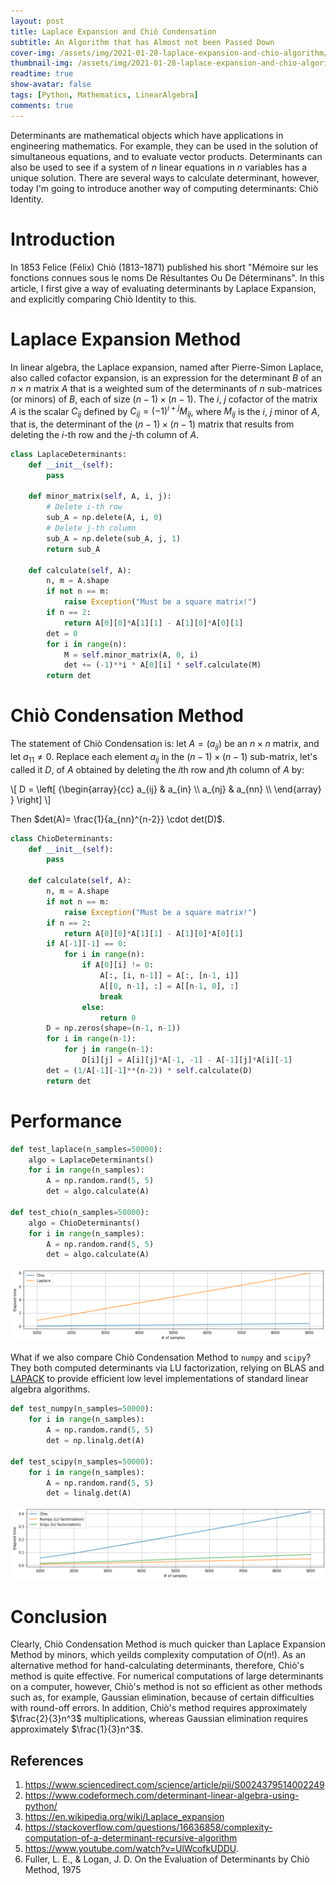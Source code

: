 ```yaml
---
layout: post
title: Laplace Expansion and Chiò Condensation
subtitle: An Algorithm that has Almost not been Passed Down
cover-img: /assets/img/2021-01-28-laplace-expansion-and-chio-algorithm/call-me-lambh.jpg
thumbnail-img: /assets/img/2021-01-28-laplace-expansion-and-chio-algorithm/course-image.png
readtime: true
show-avatar: false
tags: [Python, Mathematics, LinearAlgebra]
comments: true
---
```


Determinants are mathematical objects which have applications in engineering mathematics. For example, they can be used in the solution of simultaneous equations, and to evaluate vector products. Determinants can also be used to see if a system of $n$ linear equations in $n$ variables has a unique solution. There are several ways to calculate determinant, however, today I'm going to introduce another way of computing determinants: Chiò Identity.

# Introduction

In 1853 Felice (Félix) Chiò (1813–1871) published his short "Mémoire sur les fonctions connues sous le noms De Résultantes Ou De Déterminans". In this article, I first give a way of evaluating determinants by Laplace Expansion, and explicitly comparing Chiò Identity to this.

# Laplace Expansion Method

In linear algebra, the Laplace expansion, named after Pierre-Simon Laplace, also called cofactor expansion, is an expression for the determinant $B$ of an $n \times n$ matrix $A$ that is a weighted sum of the determinants of $n$ sub-matrices (or minors) of $B$, each of size $(n − 1) \times (n − 1)$. The $i$, $j$ cofactor of the matrix $A$ is the scalar $C_{ij}$ defined by $C_{ij}=(-1)^{i+j}M_{ij}$, where $M_{ij}$ is the $i$, $j$ minor of $A$, that is, the determinant of the $(n − 1) \times (n − 1)$ matrix that results from deleting the $i$-th row and the $j$-th column of $A$.

```python
class LaplaceDeterminants:
    def __init__(self):
        pass
    
    def minor_matrix(self, A, i, j):
        # Delete i-th row
        sub_A = np.delete(A, i, 0)
        # Delete j-th column
        sub_A = np.delete(sub_A, j, 1)
        return sub_A
    
    def calculate(self, A):
        n, m = A.shape
        if not n == m: 
            raise Exception("Must be a square matrix!")
        if n == 2:
            return A[0][0]*A[1][1] - A[1][0]*A[0][1]
        det = 0
        for i in range(n):
            M = self.minor_matrix(A, 0, i)
            det += (-1)**i * A[0][i] * self.calculate(M)
        return det
```

# Chiò Condensation Method

The statement of Chiò Condensation is: let $A=(a_{ij})$ be an $n \times n$ matrix, and let $a_{11} \neq 0$. Replace each element $a_{ij}$ in the $(n-1) \times (n-1)$ sub-matrix, let's called it $D$, of $A$ obtained by deleting the $i$th row and $j$th column of $A$ by:

<div>
    <span>
        \[
           D = 
          \left[ {\begin{array}{cc}
           a_{ij} & a_{in} \\
           a_{nj} & a_{nn} \\
          \end{array} } \right]
        \]
    </span>
</div>

Then $det(A)= \frac{1}{a_{nn}^{n-2}} \cdot det(D)$.

```python
class ChioDeterminants:
    def __init__(self):
        pass
    
    def calculate(self, A):
        n, m = A.shape
        if not n == m: 
            raise Exception("Must be a square matrix!")
        if n == 2:
            return A[0][0]*A[1][1] - A[1][0]*A[0][1]
        if A[-1][-1] == 0:
            for i in range(n):
                if A[0][i] != 0:
                    A[:, [i, n-1]] = A[:, [n-1, i]]
                    A[[0, n-1], :] = A[[n-1, 0], :]
                    break
                else:
                    return 0
        D = np.zeros(shape=(n-1, n-1))
        for i in range(n-1):
            for j in range(n-1):
                D[i][j] = A[i][j]*A[-1, -1] - A[-1][j]*A[i][-1]
        det = (1/A[-1][-1]**(n-2)) * self.calculate(D)
        return det
```

# Performance

```python
def test_laplace(n_samples=50000):
    algo = LaplaceDeterminants()
    for i in range(n_samples):
        A = np.random.rand(5, 5)
        det = algo.calculate(A)

def test_chio(n_samples=50000):
    algo = ChioDeterminants()
    for i in range(n_samples):
        A = np.random.rand(5, 5)
        det = algo.calculate(A)
```

![](/assets/img/2021-01-28-laplace-expansion-and-chio-algorithm/perf1.png)

What if we also compare Chiò Condensation Method to `numpy` and `scipy`? They both computed determinants via LU factorization, relying on BLAS and [LAPACK](http://www.netlib.org/lapack/explore-html/dd/d9a/group__double_g_ecomputational_ga0019443faea08275ca60a734d0593e60.html) to provide efficient low level implementations of standard linear algebra algorithms.

```python
def test_numpy(n_samples=50000):
    for i in range(n_samples):
        A = np.random.rand(5, 5)
        det = np.linalg.det(A)

def test_scipy(n_samples=50000):
    for i in range(n_samples):
        A = np.random.rand(5, 5)
        det = linalg.det(A)
```

![](/assets/img/2021-01-28-laplace-expansion-and-chio-algorithm/perf2.png)

# Conclusion

Clearly, Chiò Condensation Method is much quicker than Laplace Expansion Method by minors, which yeilds complexity computation of $O(n!)$. As an alternative method for hand-calculating determinants, therefore, Chiò's method is quite effective. For numerical computations of large determinants on a computer, however, Chiò's method is not so efficient as other methods such as, for example, Gaussian elimination, because of certain difficulties with round-off errors. In addition, Chiò's method requires approximately $\frac{2}{3}n^3$ multiplications, whereas Gaussian elimination requires approximately $\frac{1}{3}n^3$. 

## References

1. https://www.sciencedirect.com/science/article/pii/S0024379514002249
2. https://www.codeformech.com/determinant-linear-algebra-using-python/
3. https://en.wikipedia.org/wiki/Laplace_expansion
4. https://stackoverflow.com/questions/16636858/complexity-computation-of-a-determinant-recursive-algorithm
5. https://www.youtube.com/watch?v=UlWcofkUDDU.
6. Fuller, L. E., & Logan, J. D. On the Evaluation of Determinants by Chiò Method, 1975
